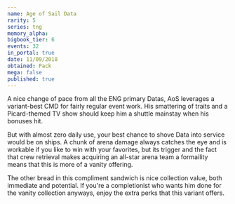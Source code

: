 ```yaml
---
name: Age of Sail Data
rarity: 5
series: tng
memory_alpha:
bigbook_tier: 6
events: 32
in_portal: true
date: 11/09/2018
obtained: Pack
mega: false
published: true
---
```


A nice change of pace from all the ENG primary Datas, AoS leverages a variant-best CMD for fairly regular event work. His smattering of traits and a Picard-themed TV show should keep him a shuttle mainstay when his bonuses hit.

But with almost zero daily use, your best chance to shove Data into service would be on ships. A chunk of arena damage always catches the eye and is workable if you like to win with your favorites, but its trigger and the fact that crew retrieval makes acquiring an all-star arena team a formaility means that this is more of a vanity offering.

The other bread in this compliment sandwich is nice collection value, both immediate and potential. If you're a completionist who wants him done for the vanity collection anyways, enjoy the extra perks that this variant offers.
